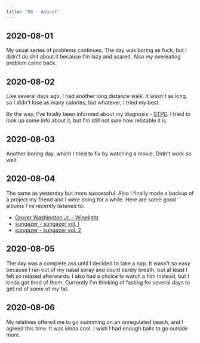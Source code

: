 ```yaml
---
title: "08 - August"
---
```


## 2020-08-01

My usual series of problems continues. The day was boring as fuck, but
I didn't do shit about it because I'm lazy and scared. Also my
overeating problem came back.

## 2020-08-02

Like several days ago, I had another long distance walk. It wasn't as
long, so I didn't lose as many calories, but whatever, I tried my
best.

By the way, I've finally been informed about my diagnosis - [STPD]. I
tried to look up some info about it, but I'm still not sure how
relatable it is.

[STPD]: https://en.wikipedia.org/wiki/Schizotypal_personality_disorder

## 2020-08-03

Another boring day, which I tried to fix by watching a movie. Didn't
work so well.

## 2020-08-04

The same as yesterday but more successful. Also I finally made a
backup of a project my friend and I were doing for a while. Here are
some good albums I've recently listened to:

* [Grover Washington Jr. - Winelight](https://www.youtube.com/playlist?list=OLAK5uy_ls32JrfpXuFS3NfcIDOaIkNq480SPF0is)
* [sungazer - sungazer vol. I](https://sungazermusic.bandcamp.com/album/sungazer-vol-i)
* [sungazer - sungazer vol. 2](https://sungazermusic.bandcamp.com/album/sungazer-vol-2)

## 2020-08-05

The day was a complete ass until I decided to take a nap. It wasn't so
easy because I ran out of my nasal spray and could barely breath, but
at least I felt so relaxed afterwards. I also had a choice to watch a
film instead, but I kinda got tired of them. Currently I'm thinking
of fasting for several days to get rid of some of my fat.

## 2020-08-06

My relatives offered me to go swimming on an unregulated beach, and I
agreed this time. It was kinda cool. I wish I had enough balls to go
outside more.
